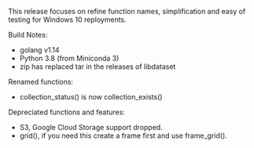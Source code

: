 
This release focuses on refine function names, simplification
and easy of testing for Windows 10 reployments.

Build Notes:

+ golang v1.14
+ Python 3.8 (from Miniconda 3)
+ zip has replaced tar in the releases of libdataset

Renamed functions:

+ collection_status() is now collection_exists()

Depreciated functions and features:

+ S3, Google Cloud Storage support dropped.
+ grid(), if you need this create a frame first and use frame_grid().


